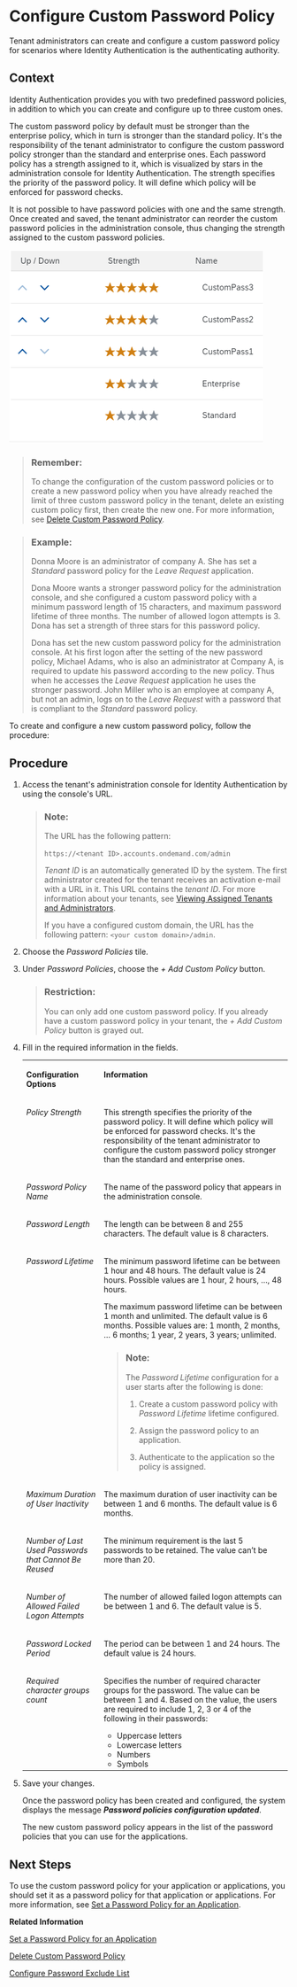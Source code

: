 <!-- loio67bece21d0fb4e66b3341e9093c64f58 -->

# Configure Custom Password Policy

Tenant administrators can create and configure a custom password policy for scenarios where Identity Authentication is the authenticating authority.



## Context

Identity Authentication provides you with two predefined password policies, in addition to which you can create and configure up to three custom ones.

The custom password policy by default must be stronger than the enterprise policy, which in turn is stronger than the standard policy. It's the responsibility of the tenant administrator to configure the custom password policy stronger than the standard and enterprise ones. Each password policy has a strength assigned to it, which is visualized by stars in the administration console for Identity Authentication. The strength specifies the priority of the password policy. It will define which policy will be enforced for password checks.

It is not possible to have password policies with one and the same strength. Once created and saved, the tenant administrator can reorder the custom password policies in the administration console, thus changing the strength assigned to the custom password policies.

![](images/Password_Policy_Strength_c8d2c08.png)

> ### Remember:  
> To change the configuration of the custom password policies or to create a new password policy when you have already reached the limit of three custom password policy in the tenant, delete an existing custom policy first, then create the new one. For more information, see [Delete Custom Password Policy](delete-custom-password-policy-697fd2b.md).

> ### Example:  
> Donna Moore is an administrator of company A. She has set a *Standard* password policy for the *Leave Request* application.
> 
> Dona Moore wants a stronger password policy for the administration console, and she configured a custom password policy with a minimum password length of 15 characters, and maximum password lifetime of three months. The number of allowed logon attempts is 3. Dona has set a strength of three stars for this password policy.
> 
> Dona has set the new custom password policy for the administration console. At his first logon after the setting of the new password policy, Michael Adams, who is also an administrator at Company A, is required to update his password according to the new policy. Thus when he accesses the *Leave Request* application he uses the stronger password. John Miller who is an employee at company A, but not an admin, logs on to the *Leave Request* with a password that is compliant to the *Standard* password policy.

To create and configure a new custom password policy, follow the procedure:



## Procedure

1.  Access the tenant's administration console for Identity Authentication by using the console's URL.

    > ### Note:  
    > The URL has the following pattern:
    > 
    > `https://<tenant ID>.accounts.ondemand.com/admin`
    > 
    > *Tenant ID* is an automatically generated ID by the system. The first administrator created for the tenant receives an activation e-mail with a URL in it. This URL contains the *tenant ID*. For more information about your tenants, see [Viewing Assigned Tenants and Administrators](../viewing-assigned-tenants-and-administrators-f56e6f2.md).
    > 
    > If you have a configured custom domain, the URL has the following pattern: `<your custom domain>/admin`.

2.  Choose the *Password Policies* tile.

3.  Under *Password Policies*, choose the *\+ Add Custom Policy* button.

    > ### Restriction:  
    > You can only add one custom password policy. If you already have a custom password policy in your tenant, the *\+ Add Custom Policy* button is grayed out.

4.  Fill in the required information in the fields.


    <table>
    <tr>
    <th valign="top">

    Configuration Options


    
    </th>
    <th valign="top">

    Information


    
    </th>
    </tr>
    <tr>
    <td valign="top">

    *Policy Strength*


    
    </td>
    <td valign="top">

    This strength specifies the priority of the password policy. It will define which policy will be enforced for password checks. It's the responsibility of the tenant administrator to configure the custom password policy stronger than the standard and enterprise ones.


    
    </td>
    </tr>
    <tr>
    <td valign="top">

    *Password Policy Name*


    
    </td>
    <td valign="top">

    The name of the password policy that appears in the administration console.


    
    </td>
    </tr>
    <tr>
    <td valign="top">

    *Password Length*


    
    </td>
    <td valign="top">

    The length can be between 8 and 255 characters. The default value is 8 characters.


    
    </td>
    </tr>
    <tr>
    <td valign="top">

    *Password Lifetime*


    
    </td>
    <td valign="top">

    The minimum password lifetime can be between 1 hour and 48 hours. The default value is 24 hours. Possible values are 1 hour, 2 hours, …, 48 hours.

    The maximum password lifetime can be between 1 month and unlimited. The default value is 6 months. Possible values are: 1 month, 2 months, … 6 months; 1 year, 2 years, 3 years; unlimited.

    > ### Note:  
    > The *Password Lifetime* configuration for a user starts after the following is done:
    > 
    > 1.  Create a custom password policy with *Password Lifetime* lifetime configured.
    > 
    > 2.  Assign the password policy to an application.
    > 3.  Authenticate to the application so the policy is assigned.


    
    </td>
    </tr>
    <tr>
    <td valign="top">

    *Maximum Duration of User Inactivity*


    
    </td>
    <td valign="top">

    The maximum duration of user inactivity can be between 1 and 6 months. The default value is 6 months.


    
    </td>
    </tr>
    <tr>
    <td valign="top">

    *Number of Last Used Passwords that Cannot Be Reused*


    
    </td>
    <td valign="top">

    The minimum requirement is the last 5 passwords to be retained. The value can’t be more than 20.


    
    </td>
    </tr>
    <tr>
    <td valign="top">

    *Number of Allowed Failed Logon Attempts*


    
    </td>
    <td valign="top">

    The number of allowed failed logon attempts can be between 1 and 6. The default value is 5.


    
    </td>
    </tr>
    <tr>
    <td valign="top">

    *Password Locked Period*


    
    </td>
    <td valign="top">

    The period can be between 1 and 24 hours. The default value is 24 hours.


    
    </td>
    </tr>
    <tr>
    <td valign="top">

    *Required character groups count*


    
    </td>
    <td valign="top">

    Specifies the number of required character groups for the password. The value can be between 1 and 4. Based on the value, the users are required to include 1, 2, 3 or 4 of the following in their passwords:

    -   Uppercase letters
    -   Lowercase letters
    -   Numbers
    -   Symbols


    
    </td>
    </tr>
    </table>
    
5.  Save your changes.

    Once the password policy has been created and configured, the system displays the message ***Password policies configuration updated***.

    The new custom password policy appears in the list of the password policies that you can use for the applications.




## Next Steps

To use the custom password policy for your application or applications, you should set it as a password policy for that application or applications. For more information, see [Set a Password Policy for an Application](set-a-password-policy-for-an-application-04a6e45.md).

**Related Information**  


[Set a Password Policy for an Application](set-a-password-policy-for-an-application-04a6e45.md "As a tenant administrator, you can set a password policy that matches your application logon requirements.")

[Delete Custom Password Policy](delete-custom-password-policy-697fd2b.md "As a tenant administrator, you can delete the custom password policy that you have created in the administration console for Identity Authentication.")

[Configure Password Exclude List](configure-password-exclude-list-159c09d.md "As a tenant administrator, you can create a password exclude list to restrict their usage.")


